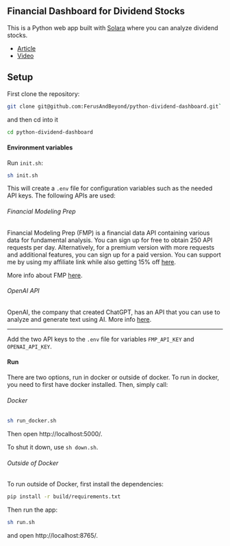 ## Financial Dashboard for Dividend Stocks

This is a Python web app built with [Solara](https://github.com/widgetti/solara) where you can analyze dividend stocks. 

* [Article](...)
* [Video](https://www.youtube.com/watch?v=0DzHakZImvU)

## Setup

First clone the repository:

```bash
git clone git@github.com:FerusAndBeyond/python-dividend-dashboard.git`
```
 
and then cd into it
 
```bash
cd python-dividend-dashboard
```

#### Environment variables

Run `init.sh`:

```bash
sh init.sh
```

This will create a `.env` file for configuration variables such as the needed API keys. The following APIs are used:

###### Financial Modeling Prep

Financial Modeling Prep (FMP) is a financial data API containing various data for fundamental analysis. You can sign up for free to obtain 250 API requests per day. Alternatively, for a premium version with more requests and additional features, you can sign up for a paid version. You can support me by using my affiliate link while also getting 15% off [here](https://utm.guru/uggRv). 

More info about FMP [here](https://site.financialmodelingprep.com/developer/docs).

###### OpenAI API

OpenAI, the company that created ChatGPT, has an API that you can use to analyze and generate text using AI. More info [here](https://platform.openai.com/docs/overview).

---

Add the two API keys to the `.env` file for variables `FMP_API_KEY` and `OPENAI_API_KEY`.

#### Run

There are two options, run in docker or outside of docker. To run in docker, you need to first have docker installed. Then, simply call:

###### Docker

```bash
sh run_docker.sh
```

Then open http://localhost:5000/.

To shut it down, use `sh down.sh`.

###### Outside of Docker

To run outside of Docker, first install the dependencies:

```bash
pip install -r build/requirements.txt
```

Then run the app:

```bash
sh run.sh
```

and open http://localhost:8765/.
